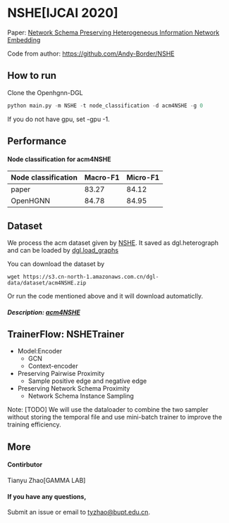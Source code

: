 # NSHE[IJCAI 2020]

Paper: [Network Schema Preserving Heterogeneous Information Network Embedding](https://www.ijcai.org/Proceedings/2020/0190.pdf)

Code from author: https://github.com/Andy-Border/NSHE

## How to run

Clone the Openhgnn-DGL

```python
python main.py -m NSHE -t node_classification -d acm4NSHE -g 0
```

If you do not have gpu, set -gpu -1.

## Performance

#### Node classification for acm4NSHE

| Node classification | Macro-F1 | Micro-F1 |
| ------------------- | -------- | -------- |
| paper               | 83.27    | 84.12    |
| OpenHGNN            | 84.78    | 84.95    |

## Dataset

We process the acm dataset given by [NSHE](https://github.com/Andy-Border/NSHE/tree/master/data). It saved as dgl.heterograph and can be loaded by [dgl.load_graphs](https://docs.dgl.ai/en/latest/generated/dgl.load_graphs.html)

You can download the dataset by

```
wget https://s3.cn-north-1.amazonaws.com.cn/dgl-data/dataset/acm4NSHE.zip
```

Or run the code mentioned above and it will download automaticlly.

##### Description: [acm4NSHE](../../dataset/#acm4NSHE)

## TrainerFlow: NSHETrainer

- Model:Encoder
  - GCN
  - Context-encoder
- Preserving Pairwise Proximity
  - Sample positive edge and negative edge
- Preserving Network Schema Proximity
  - Network Schema Instance Sampling

Note: [TODO] We will use the dataloader to combine the two sampler without storing the temporal file and use mini-batch trainer to improve the training efficiency.

## More

#### Contirbutor

Tianyu Zhao[GAMMA LAB]

#### If you have any questions,

Submit an issue or email to [tyzhao@bupt.edu.cn](mailto:tyzhao@bupt.edu.cn).